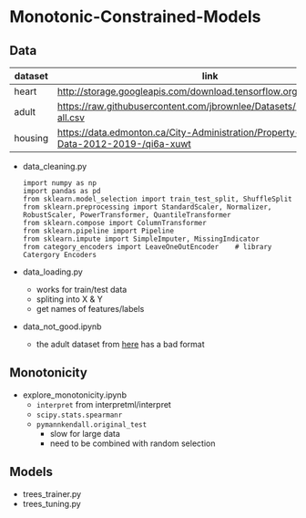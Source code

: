 # Monotonic-Constrained-Models

## Data

| dataset | link |
| --- | --- |   
| heart | <http://storage.googleapis.com/download.tensorflow.org/data/heart.csv> |
| adult | <https://raw.githubusercontent.com/jbrownlee/Datasets/master/adult-all.csv> |
| housing | <https://data.edmonton.ca/City-Administration/Property-Assessment-Data-2012-2019-/qi6a-xuwt> |

- data_cleaning.py
  ```
  import numpy as np
  import pandas as pd
  from sklearn.model_selection import train_test_split, ShuffleSplit
  from sklearn.preprocessing import StandardScaler, Normalizer, RobustScaler, PowerTransformer, QuantileTransformer
  from sklearn.compose import ColumnTransformer
  from sklearn.pipeline import Pipeline
  from sklearn.impute import SimpleImputer, MissingIndicator
  from category_encoders import LeaveOneOutEncoder    # library Catergory Encoders
  ```

- data_loading.py
  - works for train/test data
  - spliting into X & Y
  - get names of features/labels

- data_not_good.ipynb
  - the adult dataset from [here](https://archive.ics.uci.edu/ml/datasets/census+income) has a bad format

## Monotonicity

- explore_monotonicity.ipynb
  - `interpret` from interpretml/interpret
  - `scipy.stats.spearmanr`
  - `pymannkendall.original_test`
    - slow for large data
    - need to be combined with random selection

## Models

- trees_trainer.py
- trees_tuning.py
